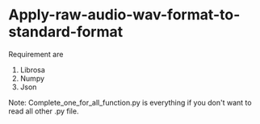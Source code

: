 # Apply-raw-audio-wav-format-to-standard-format
Requirement are 
1. Librosa
2. Numpy
3. Json 


Note:
Complete_one_for_all_function.py is everything if you don't want to read all other .py file.
